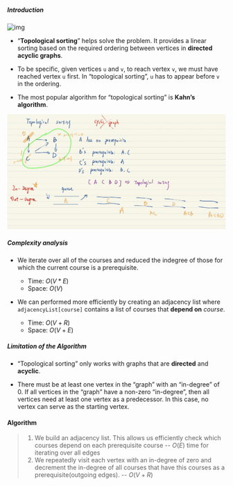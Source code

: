 ##### Introduction

![img](https://leetcode.com/explore/learn/card/Figures/Graph_Explore/Course_Relationships.png)

* “**Topological sorting**” helps solve the problem. It provides a linear sorting based on the required ordering between vertices in **directed acyclic graphs**. 

* To be specific, given vertices `u` and `v`, to reach vertex `v`, we must have reached vertex `u` first. In “topological sorting”, `u` has to appear before `v` in the ordering. 
* The most popular algorithm for “topological sorting” is **Kahn’s algorithm**.

![image-20220521152850684](../../images/image-20220521152850684.png)

##### Complexity analysis

* We iterate over all of the courses and reduced the indegree of those for which the current course is a prerequisite.
  * Time: $O(V * E)$
  * Space: $O(V)$

* We can performed more efficiently by creating an adjacency list where `adjacencyList[course]` contains a list of courses that **depend on** $course$.
  * Time: $O(V + R)$
  * Space: $O(V + E)$

##### Limitation of the Algorithm

* “Topological sorting” only works with graphs that are **directed** and **acyclic**.

- There must be at least one vertex in the “graph” with an “in-degree” of 0. If all vertices in the “graph” have a non-zero “in-degree”, then all vertices need at least one vertex as a predecessor. In this case, no vertex can serve as the starting vertex.

#### Algorithm

> 1. We build an adjacency list. This allows us efficiently check which courses depend on each prerequisite course -- $O(E)$ time for iterating over all edges
> 2. We repeatedly visit each vertex with an in-degree of zero and decrement the in-degree of all courses that have this courses as a prerequisite(outgoing edges). -- $O(V + R)$